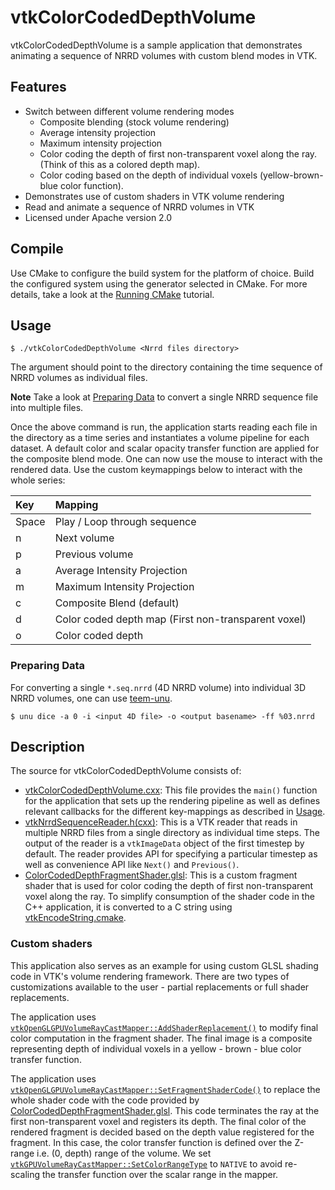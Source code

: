 # vtkColorCodedDepthVolume

vtkColorCodedDepthVolume is a sample application that demonstrates animating a
sequence of NRRD volumes with custom blend modes in VTK.

## Features

- Switch between different volume rendering modes
  - Composite blending (stock volume rendering)
  - Average intensity projection
  - Maximum intensity projection
  - Color coding the depth of first non-transparent voxel along the ray. (Think
    of this as a colored depth map).
  - Color coding based on the depth of individual voxels (yellow-brown-blue
    color function).
- Demonstrates use of custom shaders in VTK volume rendering
- Read and animate a sequence of NRRD volumes in VTK
- Licensed under Apache version 2.0

## Compile

Use CMake to configure the build system for the platform of choice. Build the
configured system using the generator selected in CMake.
For more details, take a look at the [Running
CMake](https://cmake.org/runningcmake/) tutorial.

## Usage

```shell_session
$ ./vtkColorCodedDepthVolume <Nrrd files directory>
```

The argument should point to the directory containing the time sequence of NRRD
volumes as individual files.

**Note** Take a look at [Preparing Data](#preparing-data) to convert a single
NRRD sequence file into multiple files.

Once the above command is run, the application starts reading each file in the
directory as a time series and instantiates a volume pipeline for each dataset.
A default color and scalar opacity transfer function are applied for the
composite blend mode. One can now use the mouse to interact with the rendered
data. Use the custom keymappings below to interact with the whole series:

| Key             |         Mapping                |
|:----------------|:-------------------------------|
|  Space          |  Play / Loop through sequence  |
|   n             |      Next volume               |
|   p             |      Previous volume           |
|   a             |   Average Intensity Projection |
|   m             |   Maximum Intensity Projection |
|   c             |   Composite Blend (default)    |
|   d             |   Color coded depth map (First non-transparent voxel) |
|   o             |   Color coded depth            |

### Preparing Data

For converting a single `*.seq.nrrd` (4D NRRD volume) into individual 3D NRRD
volumes, one can use [teem-unu](http://teem.sourceforge.net/unrrdu/).

```shell_session
$ unu dice -a 0 -i <input 4D file> -o <output basename> -ff %03.nrrd
```

## Description

The source for vtkColorCodedDepthVolume consists of:

- [vtkColorCodedDepthVolume.cxx](./vtkColorCodedDepthVolume.cxx):
  This file provides the `main()` function for the application that sets up the
  rendering pipeline as well as defines
  relevant callbacks for the different key-mappings as described in
  [Usage](#usage).
- [vtkNrrdSequenceReader.h(cxx)](./vtkNrrdSequenceReader.h): This is a VTK
  reader that reads in multiple NRRD files from a single directory as individual
  time steps. The output of the reader is a `vtkImageData` object of the first
  timestep by default. The reader provides API for specifying a particular
  timestep as well as convenience API like `Next()` and `Previous()`.
- [ColorCodedDepthFragmentShader.glsl](./ColorCodedDepthFragmentShader.glsl):
  This is a custom fragment shader that is used for color coding the depth of
  first non-transparent voxel along the ray. To simplify consumption of the
  shader code in the C++ application, it is converted to a C string using
  [vtkEncodeString.cmake](https://gitlab.kitware.com/vtk/vtk/blob/590b3413ba71bfe0a746d276360d055001ec8eac/CMake/vtkEncodeString.cmake).

### Custom shaders

This application also serves as an example for using custom GLSL shading code
in VTK's volume rendering framework. There are two types of customizations
available to the user - partial replacements or full shader replacements.

The application uses
[`vtkOpenGLGPUVolumeRayCastMapper::AddShaderReplacement()`](https://www.vtk.org/doc/nightly/html/classvtkOpenGLGPUVolumeRayCastMapper.html#a5f701007fb5301dfd2b047739ab28edc)
to modify final color computation in the fragment shader. The final image is a
composite representing depth of individual voxels in a yellow - brown - blue
color transfer function.

The application uses
[`vtkOpenGLGPUVolumeRayCastMapper::SetFragmentShaderCode()`](https://www.vtk.org/doc/nightly/html/classvtkOpenGLGPUVolumeRayCastMapper.html#a95123c088bb25fbc8231702bedf57aea) to replace the
whole shader code with the code provided by
[ColorCodedDepthFragmentShader.glsl](./ColorCodedDepthFragmentShader.glsl).
This code terminates the ray at the first non-transparent voxel and registers
its depth. The final color of the rendered fragment is decided based on the
depth value registered for the fragment. In this case, the color transfer
function is defined over the Z-range i.e. (0, depth) range of the volume. We set
[`vtkGPUVolumeRayCastMapper::SetColorRangeType`](https://www.vtk.org/doc/nightly/html/classvtkGPUVolumeRayCastMapper.html#a784d19bb8eeb1350269dbc99e7be995f)
to `NATIVE` to avoid re-scaling the transfer function over the scalar range in
the mapper.
